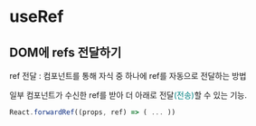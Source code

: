 # useRef

## DOM에 refs 전달하기

ref 전달 : 컴포넌트를 통해 자식 중 하나에 ref를 자동으로 전달하는 방법

<!-- ref가 필요없는 경우 : 다른 컴포넌트들이 일반적으로 내부 DOM요소에 대한 ref를 얻을 필요가 없는 경우. 컴포넌트들이  -->

일부 컴포넌트가 수신한 ref를 받아 더 아래로 전달<span style="color: teal">(전송)</span>할 수 있는 기능.

```js
React.forwardRef((props, ref) => ( ... ))
```
